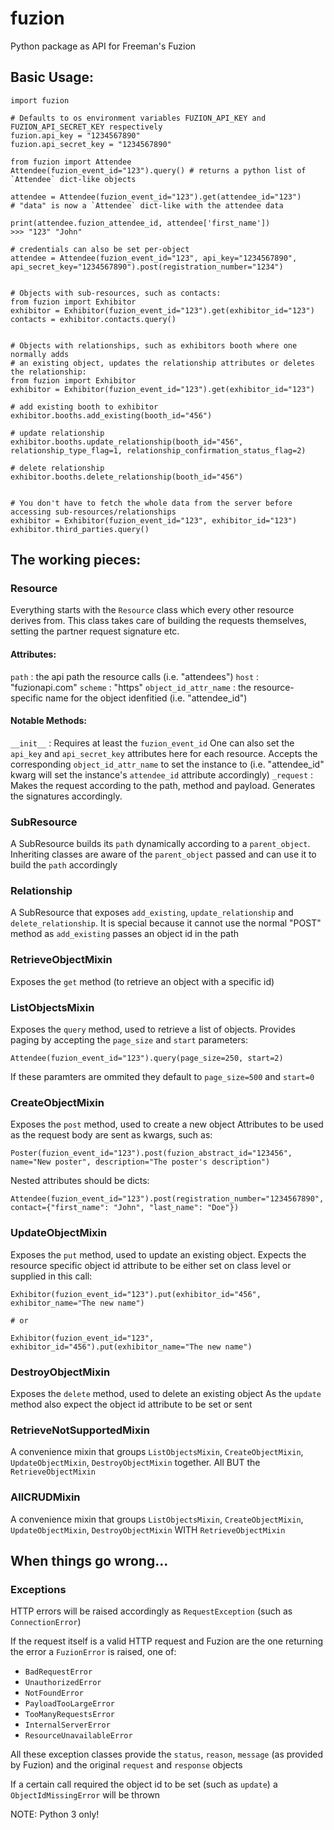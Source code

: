 # fuzion
Python package as API for Freeman's Fuzion


## Basic Usage:
```
import fuzion

# Defaults to os environment variables FUZION_API_KEY and FUZION_API_SECRET_KEY respectively
fuzion.api_key = "1234567890"
fuzion.api_secret_key = "1234567890"

from fuzion import Attendee
Attendee(fuzion_event_id="123").query() # returns a python list of `Attendee` dict-like objects 

attendee = Attendee(fuzion_event_id="123").get(attendee_id="123") 
# "data" is now a `Attendee` dict-like with the attendee data

print(attendee.fuzion_attendee_id, attendee['first_name'])
>>> "123" "John"

# credentials can also be set per-object
attendee = Attendee(fuzion_event_id="123", api_key="1234567890", api_secret_key="1234567890").post(registration_number="1234")


# Objects with sub-resources, such as contacts:
from fuzion import Exhibitor
exhibitor = Exhibitor(fuzion_event_id="123").get(exhibitor_id="123")
contacts = exhibitor.contacts.query()


# Objects with relationships, such as exhibitors booth where one normally adds
# an existing object, updates the relationship attributes or deletes the relationship:
from fuzion import Exhibitor
exhibitor = Exhibitor(fuzion_event_id="123").get(exhibitor_id="123")

# add existing booth to exhibitor
exhibitor.booths.add_existing(booth_id="456")

# update relationship
exhibitor.booths.update_relationship(booth_id="456", relationship_type_flag=1, relationship_confirmation_status_flag=2)

# delete relationship
exhibitor.booths.delete_relationship(booth_id="456")


# You don't have to fetch the whole data from the server before accessing sub-resources/relationships
exhibitor = Exhibitor(fuzion_event_id="123", exhibitor_id="123")
exhibitor.third_parties.query()
```


## The working pieces:
### Resource
Everything starts with the `Resource` class which every other resource derives from.
This class takes care of building the requests themselves, setting the partner request signature etc.

#### Attributes:
`path` : the api path the resource calls (i.e. "attendees")
`host` : "fuzionapi.com"
`scheme` : "https"
`object_id_attr_name` : the resource-specific name for the object idenfitied (i.e. "attendee_id")

#### Notable Methods:
`__init__` : Requires at least the `fuzion_event_id`
             One can also set the `api_key` and `api_secret_key` attributes here for each resource.
             Accepts the corresponding `object_id_attr_name` to set the instance to (i.e. "attendee_id" kwarg will set the instance's `attendee_id` attribute accordingly)
`_request` : Makes the request according to the path, method and payload. Generates the signatures accordingly.

### SubResource
A SubResource builds its `path` dynamically according to a `parent_object`. 
Inheriting classes are aware of the `parent_object` passed and can use it to build the `path` accordingly

### Relationship
A SubResource that exposes `add_existing`, `update_relationship` and `delete_relationship`.
It is special because it cannot use the normal "POST" method as `add_existing` passes an object id in the path

### RetrieveObjectMixin
Exposes the `get` method (to retrieve an object with a specific id) 

### ListObjectsMixin
Exposes the `query` method, used to retrieve a list of objects.
Provides paging by accepting the `page_size` and `start` parameters:

```
Attendee(fuzion_event_id="123").query(page_size=250, start=2)
```

If these paramters are ommited they default to `page_size=500` and `start=0`

### CreateObjectMixin
Exposes the `post` method, used to create a new object
Attributes to be used as the request body are sent as kwargs, such as:

```
Poster(fuzion_event_id="123").post(fuzion_abstract_id="123456", name="New poster", description="The poster's description")
```

Nested attributes should be dicts:

```
Attendee(fuzion_event_id="123").post(registration_number="1234567890", contact={"first_name": "John", "last_name": "Doe"})
```

### UpdateObjectMixin
Exposes the `put` method, used to update an existing object.
Expects the resource specific object id attribute to be either set on class level or supplied in this call:

```
Exhibitor(fuzion_event_id="123").put(exhibitor_id="456", exhibitor_name="The new name")

# or 

Exhibitor(fuzion_event_id="123", exhibitor_id="456").put(exhibitor_name="The new name")
``` 

### DestroyObjectMixin
Exposes the `delete` method, used to delete an existing object
As the `update` method also expect the object id attribute to be set or sent

### RetrieveNotSupportedMixin
A convenience mixin that groups `ListObjectsMixin`, `CreateObjectMixin`, `UpdateObjectMixin`, `DestroyObjectMixin`
together. All BUT the `RetrieveObjectMixin`

### AllCRUDMixin
A convenience mixin that groups `ListObjectsMixin`, `CreateObjectMixin`, `UpdateObjectMixin`, `DestroyObjectMixin`
WITH `RetrieveObjectMixin`



## When things go wrong...
### Exceptions
HTTP errors will be raised accordingly as `RequestException` (such as `ConnectionError`)

If the request itself is a valid HTTP request and Fuzion are the one returning the error
a `FuzionError` is raised, one of:
- `BadRequestError`
- `UnauthorizedError`
- `NotFoundError`
- `PayloadTooLargeError`
- `TooManyRequestsError`
- `InternalServerError`
- `ResourceUnavailableError`

All these exception classes provide the `status`, `reason`, `message` (as provided by Fuzion)
and the original `request` and `response` objects

If a certain call required the object id to be set (such as `update`) a `ObjectIdMissingError` will be thrown


NOTE:
Python 3 only!
